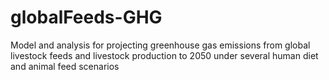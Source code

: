 # globalFeeds-GHG
Model and analysis for projecting greenhouse gas emissions from global livestock feeds and livestock production to 2050 under several human diet and animal feed scenarios

